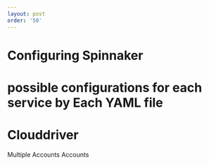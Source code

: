 ```yaml
---
layout: post
order: '50'
---
```


# Configuring Spinnaker

# possible configurations for each service by Each YAML file

# Clouddriver

Multiple Accounts
Accounts
